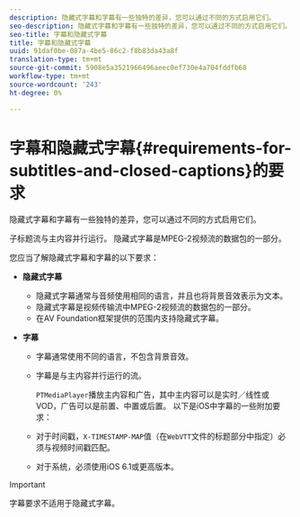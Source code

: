 ```yaml
---
description: 隐藏式字幕和字幕有一些独特的差异，您可以通过不同的方式启用它们。
seo-description: 隐藏式字幕和字幕有一些独特的差异，您可以通过不同的方式启用它们。
seo-title: 字幕和隐藏式字幕
title: 字幕和隐藏式字幕
uuid: 91daf0be-087a-4be5-86c2-f8b83da43a8f
translation-type: tm+mt
source-git-commit: 5908e5a3521966496aeec0ef730e4a704fddfb68
workflow-type: tm+mt
source-wordcount: '243'
ht-degree: 0%

---
```



# 字幕和隐藏式字幕{#requirements-for-subtitles-and-closed-captions}的要求

隐藏式字幕和字幕有一些独特的差异，您可以通过不同的方式启用它们。

子标题流与主内容并行运行。 隐藏式字幕是MPEG-2视频流的数据包的一部分。

您应当了解隐藏式字幕和字幕的以下要求：

* **隐藏式字幕**

   * 隐藏式字幕通常与音频使用相同的语言，并且也将背景音效表示为文本。
   * 隐藏式字幕是视频传输流中MPEG-2视频流的数据包的一部分。
   * 在AV Foundation框架提供的范围内支持隐藏式字幕。

* **字幕**

   * 字幕通常使用不同的语言，不包含背景音效。
   * 字幕是与主内容并行运行的流。

      `PTMediaPlayer`播放主内容和广告，其中主内容可以是实时／线性或VOD，广告可以是前置、中置或后置。
   以下是iOS中字幕的一些附加要求：

   * 对于时间戳，`X-TIMESTAMP-MAP`值（在`WebVTT`文件的标题部分中指定）必须与视频时间戳匹配。

   * 对于系统，必须使用iOS 6.1或更高版本。


>[!IMPORTANT]
>
>字幕要求不适用于隐藏式字幕。

